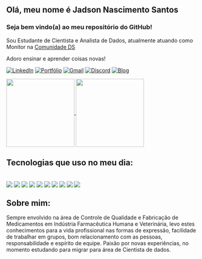 ## Olá, meu nome é Jadson Nascimento Santos 
### Seja bem vindo(a) ao meu repositório do GitHub!

Sou Estudante de Cientista e Analista de Dados, atualmente atuando como Monitor na [Comunidade DS](https://www.comunidadeds.com/)

Adoro ensinar e aprender coisas novas!

[![LinkedIn](https://img.shields.io/badge/LinkedIn-0b66c2?style=for-the-badge&logo=linkedin&logoColor=white)](https://www.linkedin.com/in/jadson-nascimento-santos/)
[![Portfólio](https://img.shields.io/badge/Portfólio-f56a6a?style=for-the-badge&logo=microsoft-outlook&logoColor=white)](https://jadsonds.github.io/portfolio_projetos/)
[![Gmail](https://img.shields.io/badge/Gmail-d93f41?style=for-the-badge&logo=gmail&logoColor=white)](jadson002@gmail.com)
[![Discord](https://img.shields.io/badge/Discord:jadson-5865f2?style=for-the-badge&logo=discord&logoColor=white)](jadson)
[![Blog](https://img.shields.io/badge/Medium-12100E?style=for-the-badge&logo=medium&logoColor=white)](https://medium.com/@jadson002)

<a href="https://github.com/anuraghazra/github-readme-stats">
  <img height=180 align="center" src="https://github-readme-stats.vercel.app/api?username=JadsonDS&show_icons=true&bg_color=000000&title_color=ffffff&border_color=4669e0&text_color=A2A2A2&locale=pt-br&border_radius=4.5&ring_color=6BFBCE" />
</a>
<a href="https://github.com/anuraghazra/convoychat">
  <img height=180 align="center" src="https://github-readme-stats.vercel.app/api/top-langs?username=JadsonDS&bg_color=000000&title_color=ffffff&border_color=4669e0&text_color=A2A2A2&locale=pt-br&border_radius=4.5&ring_color=6BFBCE&layout=compact&langs_count=8&card_width=250" />
</a>

## Tecnologias que uso no meu dia:

<div style="display: inline_block"><br/>
  <img align="center" src="https://img.shields.io/badge/Visual_Studio_Code-0078D4?style=for-the-badge&logo=visual%20studio%20code&logoColor=white"/>
  <img align="center" src="https://img.shields.io/badge/Jupyter-555555?style=for-the-badge&logo=Jupyter&logoColor=orange"/>
  <img align="center" src="https://img.shields.io/badge/Python-3e7db0?style=for-the-badge&logo=python&logoColor=ffd846"/>
  <img align="center" src="https://img.shields.io/badge/Pandas-120751?style=for-the-badge&logo=pandas&logoColor=white"/>
  <img align="center" src="https://img.shields.io/badge/Streamlit-white?style=for-the-badge&logo=streamlit&logoColor=ff4b4b"/>
  <img align="center" src="https://img.shields.io/badge/Power BI-ffd846?style=for-the-badge&logo=power bi&logoColor=eab71d"/>
  <img align="center" src="https://img.shields.io/badge/SQLite-07405E?style=for-the-badge&logo=sqlite&logoColor=white"/>
  <img align="center" src="https://img.shields.io/badge/GIT-white?style=for-the-badge&logo=git&logoColor=ff4b4b"/>
  <img align="center" src="https://img.shields.io/badge/Microsoft_Excel-217346?style=for-the-badge&logo=microsoft-excel&logoColor=white"/>  
  <img align="center" src="https://img.shields.io/badge/Scikit Learn-3499cd?style=for-the-badge&logo=scikit learn&logoColor=f89939"/>
</div>

## Sobre mim:
Sempre envolvido na área de Controle de Qualidade e Fabricação de Medicamentos em Indústria Farmacêutica Humana e  Veterinária, levo estes conhecimentos para a vida profissional nas formas de expressão, facilidade de trabalhar em grupos, bom relacionamento com as pessoas, responsabilidade e espírito de equipe. Paixão por novas experiências, no momento estudando para migrar para área de Cientista de dados.
